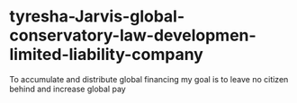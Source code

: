 # tyresha-Jarvis-global-conservatory-law-developmen-limited-liability-company
To accumulate and distribute global financing my goal is to leave no citizen behind and increase global pay

